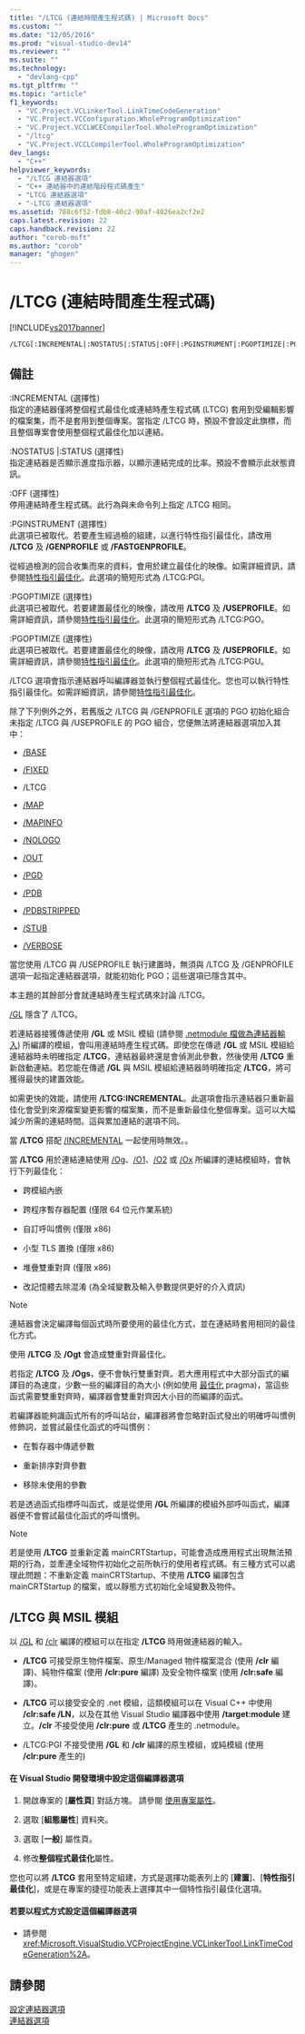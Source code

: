 ```yaml
---
title: "/LTCG (連結時間產生程式碼) | Microsoft Docs"
ms.custom: ""
ms.date: "12/05/2016"
ms.prod: "visual-studio-dev14"
ms.reviewer: ""
ms.suite: ""
ms.technology: 
  - "devlang-cpp"
ms.tgt_pltfrm: ""
ms.topic: "article"
f1_keywords: 
  - "VC.Project.VCLinkerTool.LinkTimeCodeGeneration"
  - "VC.Project.VCConfiguration.WholeProgramOptimization"
  - "VC.Project.VCCLWCECompilerTool.WholeProgramOptimization"
  - "/ltcg"
  - "VC.Project.VCCLCompilerTool.WholeProgramOptimization"
dev_langs: 
  - "C++"
helpviewer_keywords: 
  - "/LTCG 連結器選項"
  - "C++ 連結器中的連結階段程式碼產生"
  - "LTCG 連結器選項"
  - "-LTCG 連結器選項"
ms.assetid: 788c6f52-fdb8-40c2-90af-4026ea2cf2e2
caps.latest.revision: 22
caps.handback.revision: 22
author: "corob-msft"
ms.author: "corob"
manager: "ghogen"
---
```

# /LTCG (連結時間產生程式碼)
[!INCLUDE[vs2017banner](../../assembler/inline/includes/vs2017banner.md)]

```  
/LTCG[:INCREMENTAL|:NOSTATUS|:STATUS|:OFF|:PGINSTRUMENT|:PGOPTIMIZE|:PGUPDATE]  
```  
  
## 備註  
 :INCREMENTAL \(選擇性\)  
 指定的連結器僅將整個程式最佳化或連結時產生程式碼 \(LTCG\) 套用到受編輯影響的檔案集，而不是套用到整個專案。當指定 \/LTCG 時，預設不會設定此旗標，而且整個專案會使用整個程式最佳化加以連結。  
  
 :NOSTATUS &#124;:STATUS \(選擇性\)  
 指定連結器是否顯示進度指示器，以顯示連結完成的比率。預設不會顯示此狀態資訊。  
  
 :OFF \(選擇性\)  
 停用連結時產生程式碼。此行為與未命令列上指定 \/LTCG 相同。  
  
 :PGINSTRUMENT \(選擇性\)  
 此選項已被取代。若要產生經過檢的組建，以進行特性指引最佳化，請改用 **\/LTCG** 及 **\/GENPROFILE** 或 **\/FASTGENPROFILE**。  
  
 從經過檢測的回合收集而來的資料，會用於建立最佳化的映像。如需詳細資訊，請參閱[特性指引最佳化](../../build/reference/profile-guided-optimizations.md)。此選項的簡短形式為 \/LTCG:PGI。  
  
 :PGOPTIMIZE \(選擇性\)  
 此選項已被取代。若要建置最佳化的映像，請改用 **\/LTCG** 及 **\/USEPROFILE**。如需詳細資訊，請參閱[特性指引最佳化](../../build/reference/profile-guided-optimizations.md)。此選項的簡短形式為 \/LTCG:PGO。  
  
 :PGOPTIMIZE \(選擇性\)  
 此選項已被取代。若要建置最佳化的映像，請改用 **\/LTCG** 及 **\/USEPROFILE**。如需詳細資訊，請參閱[特性指引最佳化](../../build/reference/profile-guided-optimizations.md)。此選項的簡短形式為 \/LTCG:PGU。  
  
 \/LTCG 選項會指示連結器呼叫編譯器並執行整個程式最佳化。您也可以執行特性指引最佳化。如需詳細資訊，請參閱[特性指引最佳化](../../build/reference/profile-guided-optimizations.md)。  
  
 除了下列例外之外，若舊版之 \/LTCG 與 \/GENPROFILE 選項的 PGO 初始化組合未指定 \/LTCG 與 \/USEPROFILE 的 PGO 組合，您便無法將連結器選項加入其中：  
  
-   [\/BASE](../../build/reference/base-base-address.md)  
  
-   [\/FIXED](../../build/reference/fixed-fixed-base-address.md)  
  
-   \/LTCG  
  
-   [\/MAP](../../build/reference/map-generate-mapfile.md)  
  
-   [\/MAPINFO](../../build/reference/mapinfo-include-information-in-mapfile.md)  
  
-   [\/NOLOGO](../../build/reference/nologo-suppress-startup-banner-linker.md)  
  
-   [\/OUT](../../build/reference/out-output-file-name.md)  
  
-   [\/PGD](../../build/reference/pgd-specify-database-for-profile-guided-optimizations.md)  
  
-   [\/PDB](../../build/reference/pdb-use-program-database.md)  
  
-   [\/PDBSTRIPPED](../../build/reference/pdbstripped-strip-private-symbols.md)  
  
-   [\/STUB](../../build/reference/stub-ms-dos-stub-file-name.md)  
  
-   [\/VERBOSE](../../build/reference/verbose-print-progress-messages.md)  
  
 當您使用 \/LTCG 與 \/USEPROFILE 執行建置時，無須與 \/LTCG 及 \/GENPROFILE 選項一起指定連結器選項，就能初始化 PGO；這些選項已隱含其中。  
  
 本主題的其餘部分會就連結時產生程式碼來討論 \/LTCG。  
  
 [\/GL](../../build/reference/gl-whole-program-optimization.md) 隱含了 \/LTCG。  
  
 若連結器接獲傳遞使用 **\/GL** 或 MSIL 模組 \(請參閱 [.netmodule 檔做為連結器輸入](../../build/reference/netmodule-files-as-linker-input.md)\) 所編譯的模組，會叫用連結時產生程式碼。即使您在傳遞 **\/GL** 或 MSIL 模組給連結器時未明確指定 **\/LTCG**，連結器最終還是會偵測此參數，然後使用 **\/LTCG** 重新啟動連結。若您能在傳遞 **\/GL** 與 MSIL 模組給連結器時明確指定 **\/LTCG**，將可獲得最快的建置效能。  
  
 如需更快的效能，請使用 **\/LTCG:INCREMENTAL**。此選項會指示連結器只重新最佳化會受到來源檔案變更影響的檔案集，而不是重新最佳化整個專案。這可以大幅減少所需的連結時間。這與累加連結的選項不同。  
  
 當 **\/LTCG** 搭配 [\/INCREMENTAL](../../build/reference/incremental-link-incrementally.md) 一起使用時無效。。  
  
 當 **\/LTCG** 用於連結連結使用 [\/Og](../../build/reference/og-global-optimizations.md)、[\/O1](../../build/reference/o1-o2-minimize-size-maximize-speed.md)、[\/O2](../../build/reference/o1-o2-minimize-size-maximize-speed.md) 或 [\/Ox](../../build/reference/ox-full-optimization.md) 所編譯的連結模組時，會執行下列最佳化：  
  
-   跨模組內嵌  
  
-   跨程序暫存器配置 \(僅限 64 位元作業系統\)  
  
-   自訂呼叫慣例 \(僅限 x86\)  
  
-   小型 TLS 置換 \(僅限 x86\)  
  
-   堆疊雙重對齊 \(僅限 x86\)  
  
-   改記憶體去除混淆 \(為全域變數及輸入參數提供更好的介入資訊\)  
  
> [!NOTE]
>  連結器會決定編譯每個函式時所要使用的最佳化方式，並在連結時套用相同的最佳化方式。  
  
 使用 **\/LTCG** 及 **\/Ogt** 會造成雙重對齊最佳化。  
  
 若指定 **\/LTCG** 及 **\/Ogs**，便不會執行雙重對齊。若大應用程式中大部分函式的編譯目的為速度，少數一些的編譯目的為大小 \(例如使用 [最佳化](../../preprocessor/optimize.md) pragma\)，當這些函式需要雙重對齊時，編譯器會雙重對齊因大小目的而編譯的函式。  
  
 若編譯器能夠識函式所有的呼叫站台，編譯器將會忽略對函式發出的明確呼叫慣例修飾詞，並嘗試最佳化函式的呼叫慣例：  
  
-   在暫存器中傳遞參數  
  
-   重新排序對齊參數  
  
-   移除未使用的參數  
  
 若是透過函式指標呼叫函式，或是從使用 **\/GL** 所編譯的模組外部呼叫函式，編譯器便不會嘗試最佳化函式的呼叫慣例。  
  
> [!NOTE]
>  若是使用 **\/LTCG** 並重新定義 mainCRTStartup，可能會造成應用程式出現無法預期的行為，並牽連全域物件初始化之前所執行的使用者程式碼。有三種方式可以處理此問題：不重新定義 mainCRTStartup、不使用 **\/LTCG** 編譯包含 mainCRTStartup 的檔案，或以靜態方式初始化全域變數及物件。  
  
## \/LTCG 與 MSIL 模組  
 以 [\/GL](../../build/reference/gl-whole-program-optimization.md) 和 [\/clr](../../build/reference/clr-common-language-runtime-compilation.md) 編譯的模組可以在指定 **\/LTCG** 時用做連結器的輸入。  
  
-   **\/LTCG** 可接受原生物件檔案、原生\/Managed 物件檔案混合 \(使用 **\/clr** 編譯\)、純物件檔案 \(使用 **\/clr:pure** 編譯\) 及安全物件檔案 \(使用 **\/clr:safe** 編譯\)。  
  
-   **\/LTCG** 可以接受安全的 .net 模組，這類模組可以在 Visual C\+\+ 中使用 **\/clr:safe \/LN**，以及在其他 Visual Studio 編譯器中使用 **\/target:module** 建立。**\/clr** 不接受使用 **\/clr:pure** 或 **\/LTCG** 產生的 .netmodule。  
  
-   \/LTCG:PGI 不接受使用 **\/GL** 和 **\/clr** 編譯的原生模組，或純模組 \(使用 **\/clr:pure** 產生的\)  
  
#### 在 Visual Studio 開發環境中設定這個編譯器選項  
  
1.  開啟專案的 \[**屬性頁**\] 對話方塊。 請參閱 [使用專案屬性](../../ide/working-with-project-properties.md)。  
  
2.  選取 \[**組態屬性**\] 資料夾。  
  
3.  選取 \[**一般**\] 屬性頁。  
  
4.  修改**整個程式最佳化**屬性。  
  
 您也可以將 **\/LTCG** 套用至特定組建，方式是選擇功能表列上的 \[**建置**\]、\[**特性指引最佳化**\]，或是在專案的捷徑功能表上選擇其中一個特性指引最佳化選項。  
  
#### 若要以程式方式設定這個編譯器選項  
  
-   請參閱 <xref:Microsoft.VisualStudio.VCProjectEngine.VCLinkerTool.LinkTimeCodeGeneration%2A>。  
  
## 請參閱  
 [設定連結器選項](../../build/reference/setting-linker-options.md)   
 [連結器選項](../../build/reference/linker-options.md)